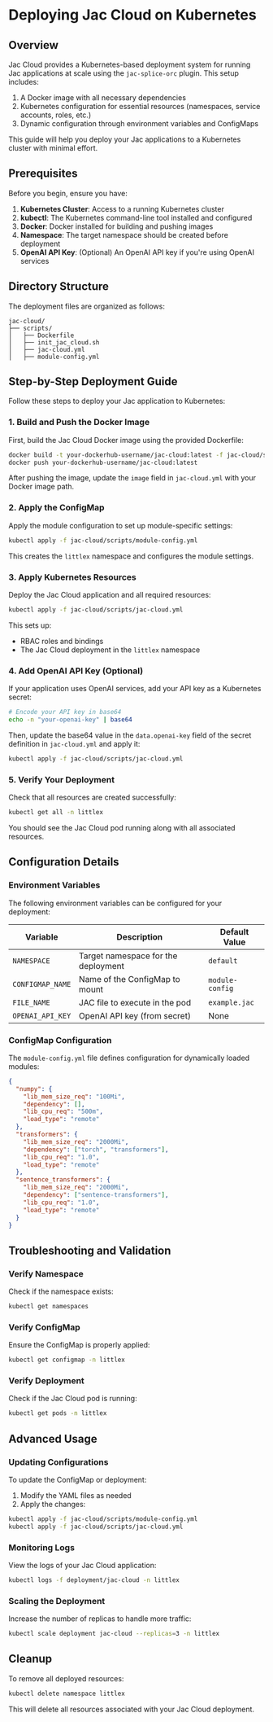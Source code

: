 # Deploying Jac Cloud on Kubernetes

## Overview

Jac Cloud provides a Kubernetes-based deployment system for running Jac applications at scale using the `jac-splice-orc` plugin. This setup includes:

1. A Docker image with all necessary dependencies
2. Kubernetes configuration for essential resources (namespaces, service accounts, roles, etc.)
3. Dynamic configuration through environment variables and ConfigMaps

This guide will help you deploy your Jac applications to a Kubernetes cluster with minimal effort.

## Prerequisites

Before you begin, ensure you have:

1. **Kubernetes Cluster**: Access to a running Kubernetes cluster
2. **kubectl**: The Kubernetes command-line tool installed and configured
3. **Docker**: Docker installed for building and pushing images
4. **Namespace**: The target namespace should be created before deployment
5. **OpenAI API Key**: (Optional) An OpenAI API key if you're using OpenAI services

## Directory Structure

The deployment files are organized as follows:

```
jac-cloud/
├── scripts/
│   ├── Dockerfile
│   ├── init_jac_cloud.sh
│   ├── jac-cloud.yml
│   ├── module-config.yml
```

## Step-by-Step Deployment Guide

Follow these steps to deploy your Jac application to Kubernetes:

### 1. Build and Push the Docker Image

First, build the Jac Cloud Docker image using the provided Dockerfile:

```bash
docker build -t your-dockerhub-username/jac-cloud:latest -f jac-cloud/scripts/Dockerfile .
docker push your-dockerhub-username/jac-cloud:latest
```

After pushing the image, update the `image` field in `jac-cloud.yml` with your Docker image path.

### 2. Apply the ConfigMap

Apply the module configuration to set up module-specific settings:

```bash
kubectl apply -f jac-cloud/scripts/module-config.yml
```

This creates the `littlex` namespace and configures the module settings.

### 3. Apply Kubernetes Resources

Deploy the Jac Cloud application and all required resources:

```bash
kubectl apply -f jac-cloud/scripts/jac-cloud.yml
```

This sets up:
- RBAC roles and bindings
- The Jac Cloud deployment in the `littlex` namespace

### 4. Add OpenAI API Key (Optional)

If your application uses OpenAI services, add your API key as a Kubernetes secret:

```bash
# Encode your API key in base64
echo -n "your-openai-key" | base64
```

Then, update the base64 value in the `data.openai-key` field of the secret definition in `jac-cloud.yml` and apply it:

```bash
kubectl apply -f jac-cloud/scripts/jac-cloud.yml
```

### 5. Verify Your Deployment

Check that all resources are created successfully:

```bash
kubectl get all -n littlex
```

You should see the Jac Cloud pod running along with all associated resources.

## Configuration Details

### Environment Variables

The following environment variables can be configured for your deployment:

| Variable          | Description                              | Default Value |
|--------------------|------------------------------------------|---------------|
| `NAMESPACE`        | Target namespace for the deployment     | `default`     |
| `CONFIGMAP_NAME`   | Name of the ConfigMap to mount          | `module-config` |
| `FILE_NAME`        | JAC file to execute in the pod          | `example.jac` |
| `OPENAI_API_KEY`   | OpenAI API key (from secret)            | None          |

### ConfigMap Configuration

The `module-config.yml` file defines configuration for dynamically loaded modules:

```json
{
  "numpy": {
    "lib_mem_size_req": "100Mi",
    "dependency": [],
    "lib_cpu_req": "500m",
    "load_type": "remote"
  },
  "transformers": {
    "lib_mem_size_req": "2000Mi",
    "dependency": ["torch", "transformers"],
    "lib_cpu_req": "1.0",
    "load_type": "remote"
  },
  "sentence_transformers": {
    "lib_mem_size_req": "2000Mi",
    "dependency": ["sentence-transformers"],
    "lib_cpu_req": "1.0",
    "load_type": "remote"
  }
}
```

## Troubleshooting and Validation

### Verify Namespace

Check if the namespace exists:

```bash
kubectl get namespaces
```

### Verify ConfigMap

Ensure the ConfigMap is properly applied:

```bash
kubectl get configmap -n littlex
```

### Verify Deployment

Check if the Jac Cloud pod is running:

```bash
kubectl get pods -n littlex
```

## Advanced Usage

### Updating Configurations

To update the ConfigMap or deployment:

1. Modify the YAML files as needed
2. Apply the changes:

```bash
kubectl apply -f jac-cloud/scripts/module-config.yml
kubectl apply -f jac-cloud/scripts/jac-cloud.yml
```

### Monitoring Logs

View the logs of your Jac Cloud application:

```bash
kubectl logs -f deployment/jac-cloud -n littlex
```

### Scaling the Deployment

Increase the number of replicas to handle more traffic:

```bash
kubectl scale deployment jac-cloud --replicas=3 -n littlex
```

## Cleanup

To remove all deployed resources:

```bash
kubectl delete namespace littlex
```

This will delete all resources associated with your Jac Cloud deployment.
